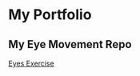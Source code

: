 # My Portfolio
## My Eye Movement Repo
<a href="https://abatson9481.github.io/eyeMovement/"> Eyes Exercise </a>
